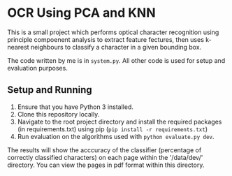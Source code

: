 # OCR Using PCA and KNN

This is a small project which performs optical character recognition using principle compoenent analysis to extract feature fectures, then uses k-nearest neighbours to classify a character in a given bounding box.

The code written by me is in `system.py`.  All other code is used for setup and evaluation purposes.

## Setup and Running

1. Ensure that you have Python 3 installed.
2. Clone this repository locally.
3. Navigate to the root project directory and install the required packages (in requirements.txt) using pip (`pip install -r requirements.txt`)
4. Run evaluation on the algorithms used with `python evaluate.py dev`.

The results will show the acccuracy of the classifier (percentage of correctly classified characters) on each page within the '/data/dev/' directory.  You can view the pages in pdf format within this directory.
